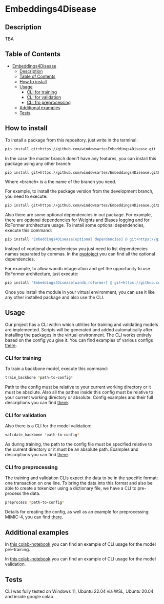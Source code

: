 # Embeddings4Disease

## Description

TBA

## Table of Contents

- [Embeddings4Disease](#embeddings4disease)
  - [Description](#description)
  - [Table of Contents](#table-of-contents)
  - [How to install](#how-to-install)
  - [Usage](#usage)
    - [CLI for training](#cli-for-training)
    - [CLI for validation](#cli-for-validation)
    - [CLI fro preprocessing](#cli-fro-preprocessing)
  - [Additional examples](#additional-examples)
  - [Tests](#tests)

## How to install

To install a package from this repository, just write in the terminal:

```bash
pip install git+https://github.com/windowsartesEmbeddings4Disease.git
```

In the case the master branch doen't have any features, you can install this package using any other branch:

```bash
pip install git+https://github.com/windowsartes/Embeddings4Disease.git@branch
```

Where «branch» is a the name of the branch you need.

For example, to install the package version from the development branch, you need to execute:

```bash
pip install git+https://github.com/windowsartes/Embeddings4Disease.git@development
```

Also there are some optional dependencies in out package. For example, there are optional dependencies for Weights and Biases logging and for RoFormer architecture usage.
To install some optional dependencies, execute this command:

```bash
pip install "Embeddings4Disease[optional dependencies] @ git+https://github.com/windowsartes/Embeddings4Disease.git
```

Instead of «optional dependencies» you just need to list dependencies names separated by commas. In the [pyptoject](./pyproject.toml) you can find all the optional dependencies.

For example, to allow wandb intageration and get the opportunity to use RoFormer architecture, just execute:

```bash
pip install "Embeddings4Disease[wandb,roformer] @ git+https://github.com/windowsartes/Embeddings4Disease.git
```

Once you install the module in your virtual environment, you can use it like any other installed package and also use the CLI.

## Usage

Our project has a CLI within which utilities for training and validating models are implemented.
Scripts will be generated and added automatically after installing the packages in the virtual environment. The CLI works entirely based on the config you give it. You can find examples of various configs [there](./config_examples/).

### CLI for training
To train a backbone model, execute this command:

```bash
train_backbone *path-to-config*
```

Path to the config must be relative to your current working directory or it must be absolute. Also all the pathes inside this config must be relative to your current working directory or absolute. Config examples and their full descriptions you can find [there](./config_examples/train/).

### CLI for validation

Also there is a CLI for the model validation:

```bash
validate_backbone *path-to-config*
```

As during training, the path to the config file must be specified relative to the current directory or it must be an absolute path. Examples and descriptions you can find [there](./config_examples/validate/).

### CLI fro preprocessing

The training and validation CLIs expect the data to be in the specific format: one transaction on one line. To bring the data into this format and also be able to create a tokenizer using a dictionary file, we have a CLI to pre-process the data.

```bash
preprocess *path-to-config*
```

Details for creating the config, as well as an example for preprocessing MIMIC-4, you can find [there](./config_examples/preprocess/).

## Additional examples

In [this colab-notebook](https://colab.research.google.com/drive/1xc87kcnBKP5s_thYbfkAgiiIgiNhzBY7?usp=sharing)
you can find an example of CLI usage for the model pre-training.

In [this colab-notebook](https://colab.research.google.com/drive/1UPCCeCHfk88UQ6eW-i-VtZ5sH2jmL9Jc?usp=sharing) you can find an example of CLI usage for the model validation.

## Tests

CLI was fully tested on Windows 11, Ubuntu 22.04 via WSL, Ubuntu 20.04 and inside google colab.